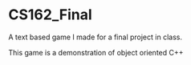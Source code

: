 # CS162_Final
A text based game I made for a final project in class. 

This game is a demonstration of object oriented C++

